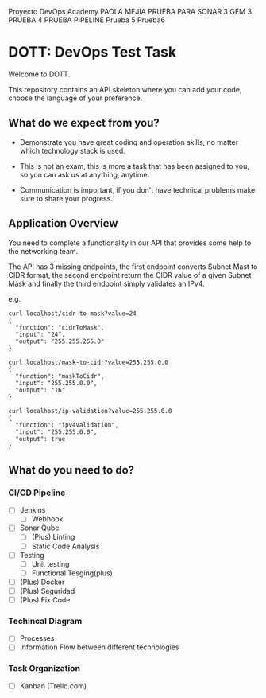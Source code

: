 Proyecto DevOps Academy
PAOLA MEJIA
PRUEBA PARA SONAR 3
GEM 3
PRUEBA 4
PRUEBA PIPELINE
Prueba 5
Prueba6

# DOTT: DevOps Test Task

Welcome to DOTT.

This repository contains an API skeleton where you can add your code,
choose the language of your preference.

## What do we expect from you?

* Demonstrate you have great coding and operation skills, no matter which
technology stack is used.

* This is not an exam, this is more a task that has been assigned to you,
so you can ask us at anything, anytime.

* Communication is important, if you don't have technical problems make sure
to share your progress.

## Application Overview

You need to complete a functionality in our API that provides some help to
the networking team.

The API has 3 missing endpoints, the first endpoint converts Subnet Mast to
CIDR format, the second endpoint return the CIDR value of a given Subnet Mask
and finally the third endpoint simply validates an IPv4.

e.g.

```
curl localhost/cidr-to-mask?value=24
{
  "function": "cidrToMask",
  "input": "24",
  "output": "255.255.255.0"
}
```

```
curl localhost/mask-to-cidr?value=255.255.0.0
{
  "function": "maskToCidr",
  "input": "255.255.0.0",
  "output": "16"
}

```

```
curl localhost/ip-validation?value=255.255.0.0
{
  "function": "ipv4Validation",
  "input": "255.255.0.0",
  "output": true
}

```


## What do you need to do?

### CI/CD Pipeline
- [ ] Jenkins
    - [ ] Webhook
- [ ] Sonar Qube
    - [ ] (Plus) Linting
    - [ ] Static Code Analysis
- [ ] Testing
    - [ ] Unit testing
    - [ ] Functional Tesging(plus)
- [ ] (Plus) Docker
- [ ] (Plus) Seguridad
- [ ] (Plus) Fix Code

### Techincal Diagram 
- [ ] Processes
- [ ] Information Flow between different technologies

### Task Organization
- [ ] Kanban (Trello.com)

